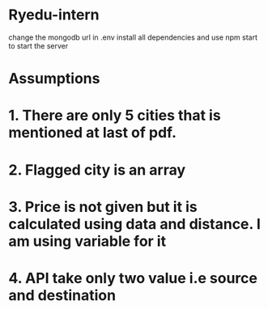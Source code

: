 # Ryedu-intern
change the mongodb url in .env
install all dependencies and use npm start to start the server
# Assumptions
# 1. There are only 5 cities that is mentioned at last of pdf.
# 2. Flagged city is an array 
# 3. Price is not given but it is calculated using data and distance. I am using variable for it
# 4. API take only two value i.e source and destination

